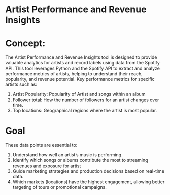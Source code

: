 # Artist Performance and Revenue Insights
# Concept:
The Artist Performance and Revenue Insights tool is designed to provide valuable analytics for artists and record labels using data from the Spotify API. 
This tool leverages Python and the Spotify API to extract and analyze performance metrics of artists, helping to understand their reach, popularity, and revenue potential. 
Key performance metrics for specific artists such as:
1. Artist Popularity: Popularity of Artist and songs within an album
2. Follower total: How the number of followers for an artist changes over time.
3. Top locations: Geographical regions where the artist is most popular.

# Goal
These data points are essential to:
1. Understand how well an artist’s music is performing.
2. Identify which songs or albums contribute the most to streaming revenues and exposure for artist
3. Guide marketing strategies and production decisions based on real-time data.
4. Which markets (locations) have the highest engagement, allowing better targeting of tours or promotional campaigns.

